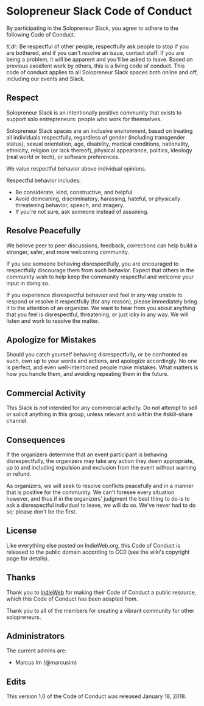 # Solopreneur Slack Code of Conduct

By participating in the Solopreneur Slack, you agree to adhere to the following Code of Conduct.

*tl;dr:*
Be respectful of other people, respectfully ask people to stop if you are bothered, and if you can't resolve an issue, contact staff. If you are being a problem, it will be apparent and you'll be asked to leave.
Based on previous excellent work by others, this is a living code of conduct. This code of conduct applies to all Solopreneur Slack spaces both online and off, including our events and Slack.

## Respect
Solopreneur Slack is an intentionally positive community that exists to support solo entrepreneurs: people who work for themselves.

Solopreneur Slack spaces are an inclusive environment, based on treating all individuals respectfully, regardless of gender (including transgender status), sexual orientation, age, disability, medical conditions, nationality, ethnicity, religion (or lack thereof), physical appearance, politics, ideology (real world or tech), or software preferences.

We value respectful behavior above individual opinions.

Respectful behavior includes:

* Be considerate, kind, constructive, and helpful.
* Avoid demeaning, discriminatory, harassing, hateful, or physically threatening behavior, speech, and imagery.
* If you're not sure, ask someone instead of assuming.

## Resolve Peacefully
We believe peer to peer discussions, feedback, corrections can help build a stronger, safer, and more welcoming community.

If you see someone behaving disrespectfully, you are encouraged to respectfully discourage them from such behavior. Expect that others in the community wish to help keep the community respectful and welcome your input in doing so.

If you experience disrespectful behavior and feel in any way unable to respond or resolve it respectfully (for any reason), please immediately bring it to the attention of an organizer. We want to hear from you about anything that you feel is disrespectful, threatening, or just icky in any way. We will listen and work to resolve the matter.

## Apologize for Mistakes
Should you catch yourself behaving disrespectfully, or be confronted as such, own up to your words and actions, and apologize accordingly. No one is perfect, and even well-intentioned people make mistakes. What matters is how you handle them, and avoiding repeating them in the future.

## Commercial Activity
This Slack is _not_ intended for any commercial activity. Do not attempt to sell or solicit anything in this group, unless relevant and within the #skill-share channel.

## Consequences
If the organizers determine that an event participant is behaving disrespectfully, the organizers may take any action they deem appropriate, up to and including expulsion and exclusion from the event without warning or refund.

As organizers, we will seek to resolve conflicts peacefully and in a manner that is positive for the community. We can't foresee every situation however, and thus if in the organizers' judgment the best thing to do is to ask a disrespectful individual to leave, we will do so. We've never had to do so; please don't be the first.

## License
Like everything else posted on IndieWeb.org, this Code of Conduct is released to the public domain according to CC0 (see the wiki's copyright page for details).

## Thanks
Thank you to [IndieWeb](https://indieweb.org) for making their Code of Conduct a public resource, which this Code of Conduct has been adapted from.

Thank you to all of the members for creating a vibrant community for other solopreneurs.

## Administrators
The current admins are:
* Marcus Im (@marcusim)

## Edits
This version 1.0 of the Code of Conduct was released January 18, 2018.
